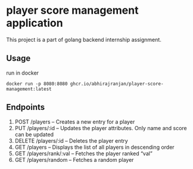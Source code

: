 # player score management application
This project is a part of golang backend internship assignment.

## Usage
run in docker 
```
docker run -p 8080:8080 ghcr.io/abhirajranjan/player-score-management:latest
```

## Endpoints
1. POST /players – Creates a new entry for a player
2. PUT  /players/:id – Updates the player attributes. Only name and
score can be updated
3. DELETE   /players/:id – Deletes the player entry
4. GET  /players – Displays the list of all players in descending order
5. GET  /players/rank/:val – Fetches the player ranked “val”
6. GET  /players/random – Fetches a random player
